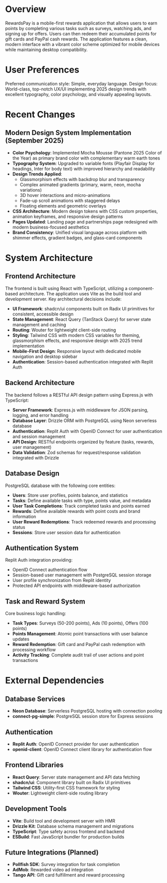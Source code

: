 # Overview

RewardsPay is a mobile-first rewards application that allows users to earn points by completing various tasks such as surveys, watching ads, and signing up for offers. Users can then redeem their accumulated points for gift cards and PayPal cash rewards. The application features a clean, modern interface with a vibrant color scheme optimized for mobile devices while maintaining desktop compatibility.

# User Preferences

Preferred communication style: Simple, everyday language.
Design focus: World-class, top-notch UX/UI implementing 2025 design trends with excellent typography, color psychology, and visually appealing layouts.

# Recent Changes

## Modern Design System Implementation (September 2025)
- **Color Psychology**: Implemented Mocha Mousse (Pantone 2025 Color of the Year) as primary brand color with complementary warm earth tones
- **Typography System**: Upgraded to variable fonts (Playfair Display for headings, Inter for body text) with improved hierarchy and readability
- **Design Trends Applied**: 
  - Glassmorphism effects with backdrop blur and transparency
  - Complex animated gradients (primary, warm, neon, mocha variations)
  - 3D hover interactions and micro-animations
  - Fade-up scroll animations with staggered delays
  - Floating elements and geometric overlays
- **CSS Architecture**: Modern design tokens with CSS custom properties, animation keyframes, and responsive design patterns
- **Pages Updated**: Landing page and partnerships page redesigned with modern business-focused aesthetics
- **Brand Consistency**: Unified visual language across platform with shimmer effects, gradient badges, and glass-card components

# System Architecture

## Frontend Architecture
The frontend is built using React with TypeScript, utilizing a component-based architecture. The application uses Vite as the build tool and development server. Key architectural decisions include:

- **UI Framework**: shadcn/ui components built on Radix UI primitives for consistent, accessible design
- **State Management**: React Query (TanStack Query) for server state management and caching
- **Routing**: Wouter for lightweight client-side routing
- **Styling**: Tailwind CSS with modern CSS variables for theming, glassmorphism effects, and responsive design with 2025 trend implementation
- **Mobile-First Design**: Responsive layout with dedicated mobile navigation and desktop sidebar
- **Authentication**: Session-based authentication integrated with Replit Auth

## Backend Architecture
The backend follows a RESTful API design pattern using Express.js with TypeScript:

- **Server Framework**: Express.js with middleware for JSON parsing, logging, and error handling
- **Database Layer**: Drizzle ORM with PostgreSQL using Neon serverless database
- **Authentication**: Replit Auth with OpenID Connect for user authentication and session management
- **API Design**: RESTful endpoints organized by feature (tasks, rewards, user management)
- **Data Validation**: Zod schemas for request/response validation integrated with Drizzle

## Database Design
PostgreSQL database with the following core entities:

- **Users**: Store user profiles, points balance, and statistics
- **Tasks**: Define available tasks with type, points value, and metadata
- **User Task Completions**: Track completed tasks and points earned
- **Rewards**: Define available rewards with point costs and brand information
- **User Reward Redemptions**: Track redeemed rewards and processing status
- **Sessions**: Store user session data for authentication

## Authentication System
Replit Auth integration providing:

- OpenID Connect authentication flow
- Session-based user management with PostgreSQL session storage
- User profile synchronization from Replit identity
- Protected API endpoints with middleware-based authorization

## Task and Reward System
Core business logic handling:

- **Task Types**: Surveys (50-200 points), Ads (10 points), Offers (100 points)
- **Points Management**: Atomic point transactions with user balance updates
- **Reward Redemption**: Gift card and PayPal cash redemption with processing workflow
- **Activity Tracking**: Complete audit trail of user actions and point transactions

# External Dependencies

## Database Services
- **Neon Database**: Serverless PostgreSQL hosting with connection pooling
- **connect-pg-simple**: PostgreSQL session store for Express sessions

## Authentication
- **Replit Auth**: OpenID Connect provider for user authentication
- **openid-client**: OpenID Connect client library for authentication flow

## Frontend Libraries
- **React Query**: Server state management and API data fetching
- **shadcn/ui**: Component library built on Radix UI primitives
- **Tailwind CSS**: Utility-first CSS framework for styling
- **Wouter**: Lightweight client-side routing library

## Development Tools
- **Vite**: Build tool and development server with HMR
- **Drizzle Kit**: Database schema management and migrations
- **TypeScript**: Type safety across frontend and backend
- **ESBuild**: Fast JavaScript bundler for production builds

## Future Integrations (Planned)
- **Pollfish SDK**: Survey integration for task completion
- **AdMob**: Rewarded video ad integration
- **Tango API**: Gift card fulfillment and reward processing
